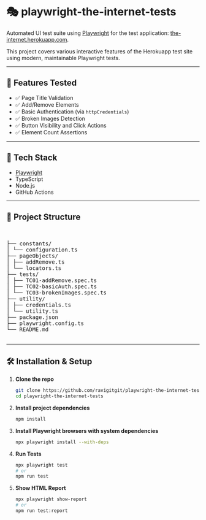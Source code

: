 # 🎭 playwright-the-internet-tests

Automated UI test suite using [Playwright](https://playwright.dev/) for the test application: [the-internet.herokuapp.com](https://the-internet.herokuapp.com/).

This project covers various interactive features of the Herokuapp test site using modern, maintainable Playwright tests.

---

## 🚀 Features Tested

- ✅ Page Title Validation
- ✅ Add/Remove Elements
- ✅ Basic Authentication (via `httpCredentials`)
- ✅ Broken Images Detection
- ✅ Button Visibility and Click Actions
- ✅ Element Count Assertions

---

## 🧰 Tech Stack

- [Playwright](https://playwright.dev/)
- TypeScript 
- Node.js
- GitHub Actions

---

## 📂 Project Structure

<pre> 

├── constants/
│ └── configuration.ts
├── pageObjects/
│ ├── addRemove.ts
│ └── locators.ts
├── tests/
│ ├── TC01-addRemove.spec.ts
│ ├── TC02-basicAuth.spec.ts
│ └── TC03-brokenImages.spec.ts
├── utility/
│ ├── credentials.ts
│ └── utility.ts
├── package.json
├── playwright.config.ts
└── README.md

</pre>

---

## 🛠️ Installation & Setup

1. **Clone the repo**
   ```bash
   git clone https://github.com/ravigitgit/playwright-the-internet-tests.git
   cd playwright-the-internet-tests

2. **Install project dependencies**
    ```bash
    npm install

3. **Install Playwright browsers with system dependencies**
    ```bash
    npx playwright install --with-deps

4. **Run Tests**
    ```bash
    npx playwright test
    # or
    npm run test

5. **Show HTML Report**
    ```bash
    npx playwright show-report
    # or
    npm run test:report
